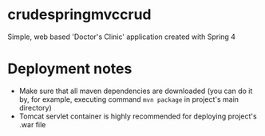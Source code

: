 # crudespringmvccrud
Simple, web based 'Doctor's Clinic' application created with Spring 4

# Deployment notes
* Make sure that all maven dependencies are downloaded (you can do it by, for example, executing command `mvn package` in project's main directory)
* Tomcat servlet container is highly recommended for deploying project's .war file
